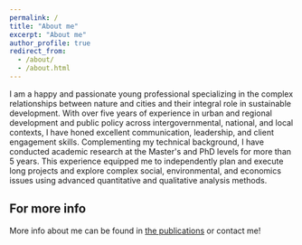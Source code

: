 ```yaml
---
permalink: /
title: "About me"
excerpt: "About me"
author_profile: true
redirect_from:
  - /about/
  - /about.html
---
```


I am a happy and passionate young professional specializing in the complex relationships between nature and cities and their integral role in sustainable development. With over five years of experience in urban and regional development and public policy across intergovernmental, national, and local contexts, I have honed excellent communication, leadership, and client engagement skills. Complementing my technical background, I have conducted academic research at the Master's and PhD levels for more than 5 years. This experience equipped me to independently plan and execute long projects and explore complex social, environmental, and economics issues using advanced quantitative and qualitative analysis methods.


For more info
------
More info about me can be found in [the publications](publications/) or contact me!
